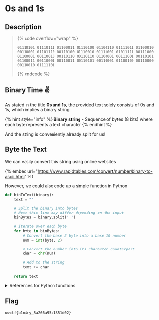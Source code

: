 # 0s and 1s

## Description

> {% code overflow="wrap" %}
> ```
> 01110101 01110111 01100011 01110100 01100110 01111011 01100010 00110001 01101110 00110100 01110010 01111001 01011111 00111000 01100001 00110010 00110110 00110110 01100001 00111001 00110101 01100011 00110001 00110011 00110101 00110001 01100100 00110000 00110010 01111101
> ```
> {% endcode %}

## Binary Time :v:

As stated in the title **0s and 1s**, the provided text solely consists of 0s and 1s, which implies a binary string

{% hint style="info" %}
**Binary string** - Sequence of bytes (8 bits) where each byte represents a text character&#x20;
{% endhint %}

And the string is conveniently already split for us!

## Byte the Text

We can easily convert this string using online websites

{% embed url="https://www.rapidtables.com/convert/number/binary-to-ascii.html" %}

However, we could also code up a simple function in Python

```python
def binToText(binary):
    text = ""

    # Split the binary into bytes
    # Note this line may differ depending on the input
    binBytes = binary.split(' ')

    # Iterate over each byte
    for byte in binBytes:
        # Convert the base 2 byte into a base 10 number
        num = int(byte, 2)

        # Convert the number into its character counterpart
        char = chr(num)

        # Add to the string
        text += char
    
    return text
```

<details>

<summary>References for Python functions</summary>

* `int()` - [https://www.programiz.com/python-programming/methods/built-in/int](https://www.programiz.com/python-programming/methods/built-in/int)
* `chr()` - [https://www.programiz.com/python-programming/methods/built-in/chr](https://www.programiz.com/python-programming/methods/built-in/chr)

</details>

## Flag

`uwctf{b1n4ry_8a266a95c1351d02}`
